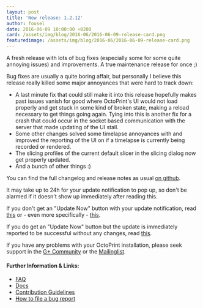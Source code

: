 ```yaml
---
layout: post
title: 'New release: 1.2.12'
author: foosel
date: 2016-06-09 10:00:00 +0200
card: /assets/img/blog/2016-06/2016-06-09-release-card.png
featuredimage: /assets/img/blog/2016-06/2016-06-09-release-card.png
---
```


A fresh release with lots of bug fixes (especially some for some quite
annoying issues) and improvements. A true maintenance release for once ;)

<!-- more -->

Bug fixes are usually a quite boring affair, but personally I believe
this release really killed some major annoyances that were hard to track
down:

  * A last minute fix that could still make it into this release hopefully
    makes past issues vanish for good where OctoPrint's UI would not load 
    properly and get stuck in some kind of broken state, making a reload
    necessary to get things going again. Tying into this is another fix for
    a crash that could occur in the socket based communication with the server
    that made updating of the UI stall.
  * Some other changes solved some timelapse annoyances with and improved the
    reporting of the UI on if a timelapse is currently being recorded or rendered.
  * The slicing profiles of the current default slicer in the slicing dialog
    now get properly updated.
  * And a bunch of other things :)

You can find the full changelog and release notes as usual 
[on github](https://github.com/foosel/OctoPrint/releases/tag/1.2.12).

It may take up to 24h for your update notification to pop up, so don't 
be alarmed if it doesn't show up immediately after reading this.

If you don't get an "Update Now" button with your update notification, 
read [this](https://github.com/foosel/OctoPrint/wiki/Plugin:-Software-Update#making-octoprint-updateable-on-existing-installations)
or - even more specifically - [this](https://github.com/foosel/OctoPrint/wiki/Plugin:-Software-Update#octoprint--125).

If you do get an "Update Now" button but the update is immediately 
reported to be successful without any changes, read [this](https://github.com/foosel/OctoPrint/wiki/FAQ#im-running-127-i-tried-to-update-to-a-newer-version-via-the-software-update-plugin-but-im-still-on-127-after-restart).

If you have any problems with your OctoPrint installation, please seek 
support in the [G+ Community](https://plus.google.com/communities/102771308349328485741)
or the [Mailinglist](https://groups.google.com/group/octoprint). 

#### Further Information & Links:

  * [FAQ](https://github.com/foosel/OctoPrint/wiki/FAQ)
  * [Docs](http://docs.octoprint.org/)
  * [Contribution Guidelines](https://github.com/foosel/OctoPrint/blob/master/CONTRIBUTING.md)
  * [How to file a bug report](https://github.com/foosel/OctoPrint/blob/master/CONTRIBUTING.md#how-to-file-a-bug-report)
